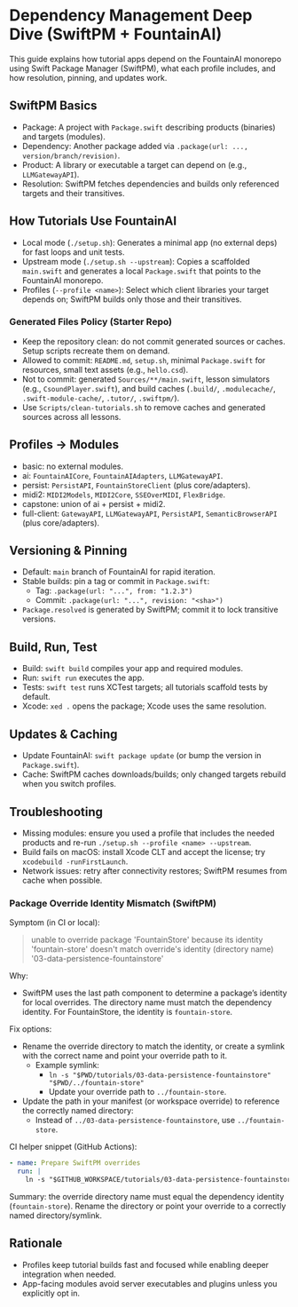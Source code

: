 # Dependency Management Deep Dive (SwiftPM + FountainAI)

This guide explains how tutorial apps depend on the FountainAI monorepo using Swift Package Manager (SwiftPM), what each profile includes, and how resolution, pinning, and updates work.

## SwiftPM Basics
- Package: A project with `Package.swift` describing products (binaries) and targets (modules).
- Dependency: Another package added via `.package(url: ..., version/branch/revision)`.
- Product: A library or executable a target can depend on (e.g., `LLMGatewayAPI`).
- Resolution: SwiftPM fetches dependencies and builds only referenced targets and their transitives.

## How Tutorials Use FountainAI
- Local mode (`./setup.sh`): Generates a minimal app (no external deps) for fast loops and unit tests.
- Upstream mode (`./setup.sh --upstream`): Copies a scaffolded `main.swift` and generates a local `Package.swift` that points to the FountainAI monorepo.
- Profiles (`--profile <name>`): Select which client libraries your target depends on; SwiftPM builds only those and their transitives.

### Generated Files Policy (Starter Repo)
- Keep the repository clean: do not commit generated sources or caches. Setup scripts recreate them on demand.
- Allowed to commit: `README.md`, `setup.sh`, minimal `Package.swift` for resources, small text assets (e.g., `hello.csd`).
- Not to commit: generated `Sources/**/main.swift`, lesson simulators (e.g., `CsoundPlayer.swift`), and build caches (`.build/`, `.modulecache/`, `.swift-module-cache/`, `.tutor/`, `.swiftpm/`).
- Use `Scripts/clean-tutorials.sh` to remove caches and generated sources across all lessons.

## Profiles → Modules
- basic: no external modules.
- ai: `FountainAICore`, `FountainAIAdapters`, `LLMGatewayAPI`.
- persist: `PersistAPI`, `FountainStoreClient` (plus core/adapters).
- midi2: `MIDI2Models`, `MIDI2Core`, `SSEOverMIDI`, `FlexBridge`.
- capstone: union of ai + persist + midi2.
- full-client: `GatewayAPI`, `LLMGatewayAPI`, `PersistAPI`, `SemanticBrowserAPI` (plus core/adapters).

## Versioning & Pinning
- Default: `main` branch of FountainAI for rapid iteration.
- Stable builds: pin a tag or commit in `Package.swift`:
  - Tag: `.package(url: "...", from: "1.2.3")`
  - Commit: `.package(url: "...", revision: "<sha>")`
- `Package.resolved` is generated by SwiftPM; commit it to lock transitive versions.

## Build, Run, Test
- Build: `swift build` compiles your app and required modules.
- Run: `swift run` executes the app.
- Tests: `swift test` runs XCTest targets; all tutorials scaffold tests by default.
- Xcode: `xed .` opens the package; Xcode uses the same resolution.

## Updates & Caching
- Update FountainAI: `swift package update` (or bump the version in `Package.swift`).
- Cache: SwiftPM caches downloads/builds; only changed targets rebuild when you switch profiles.

## Troubleshooting
- Missing modules: ensure you used a profile that includes the needed products and re-run `./setup.sh --profile <name> --upstream`.
- Build fails on macOS: install Xcode CLT and accept the license; try `xcodebuild -runFirstLaunch`.
- Network issues: retry after connectivity restores; SwiftPM resumes from cache when possible.

### Package Override Identity Mismatch (SwiftPM)

Symptom (in CI or local):

> unable to override package 'FountainStore' because its identity 'fountain-store' doesn't match override's identity (directory name) '03-data-persistence-fountainstore'

Why:
- SwiftPM uses the last path component to determine a package’s identity for local overrides. The directory name must match the dependency identity. For FountainStore, the identity is `fountain-store`.

Fix options:
- Rename the override directory to match the identity, or create a symlink with the correct name and point your override path to it.
  - Example symlink:
    - `ln -s "$PWD/tutorials/03-data-persistence-fountainstore" "$PWD/../fountain-store"`
    - Update your override path to `../fountain-store`.
- Update the path in your manifest (or workspace override) to reference the correctly named directory:
  - Instead of `../03-data-persistence-fountainstore`, use `../fountain-store`.

CI helper snippet (GitHub Actions):

```yaml
- name: Prepare SwiftPM overrides
  run: |
    ln -s "$GITHUB_WORKSPACE/tutorials/03-data-persistence-fountainstore" "$GITHUB_WORKSPACE/overrides/fountain-store" || true
```

Summary: the override directory name must equal the dependency identity (`fountain-store`). Rename the directory or point your override to a correctly named directory/symlink.

## Rationale
- Profiles keep tutorial builds fast and focused while enabling deeper integration when needed.
- App-facing modules avoid server executables and plugins unless you explicitly opt in.
